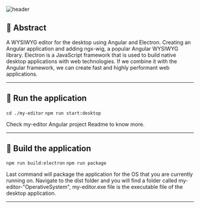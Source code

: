 
![header](https://capsule-render.vercel.app/api?type=waving&color=auto&height=300&section=header&text=WYSIWYG%20Editor&fontSize=90&animation=fadeIn&fontAlignY=38&descAlignY=51&descAlign=62)

## 📌 Abstract
A WYSIWYG editor for the desktop using Angular and Electron. Creating an Angular application and adding ngx-wig, a popular Angular WYSIWYG library. Electron is a JavaScript framework that is used to build native desktop applications with web technologies. If we combine it with the Angular framework, we can create fast and highly performant web applications. 

***
## 🏃 Run the application
```cd ./my-editor```
```npm run start:desktop```

Check my-editor Angular project Readme to know more.


***
## 💾 Build the application
```npm run build:electron```
```npm run package```

Last command will package the application for the OS that you are currently running on. Navigate to the dist folder and you will find a folder called my-editor-"OperativeSystem", my-editor.exe file is the executable file of the desktop application.

***
